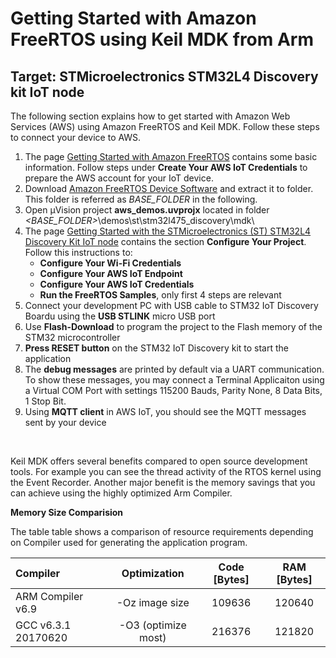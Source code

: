 # Getting Started with Amazon FreeRTOS using Keil MDK from Arm
## Target: STMicroelectronics STM32L4 Discovery kit IoT node

The following section explains how to get started with Amazon Web Services (AWS) using Amazon FreeRTOS and Keil MDK. Follow these steps to connect your device to AWS.

1. The page [Getting Started with Amazon FreeRTOS](https://docs.aws.amazon.com/freertos/latest/userguide/freertos-getting-started.html) contains some basic information. Follow steps under **Create Your AWS IoT Credentials** to prepare the AWS account for your IoT device.
2. Download [Amazon FreeRTOS Device Software](https://github.com/MDK-Packs/amazon-freertos) and extract it to folder. This folder is referred as *BASE_FOLDER* in the following.
3. Open &#181;Vision project **aws_demos.uvprojx** located in folder *<BASE_FOLDER>*\demos\st\stm32l475_discovery\mdk\
4. The page [Getting Started with the STMicroelectronics (ST) STM32L4 Discovery Kit IoT node](https://docs.aws.amazon.com/freertos/latest/userguide/getting_started_st.html) contains the section **Configure Your Project**. Follow this instructions to:
   - **Configure Your Wi-Fi Credentials**
   - **Configure Your AWS IoT Endpoint**
   - **Configure Your AWS IoT Credentials**
   - **Run the FreeRTOS Samples**, only first 4 steps are relevant
5. Connect your development PC with USB cable to STM32 IoT Discovery Boardu using the **USB STLINK** micro USB port
6. Use **Flash-Download** to program the project to the Flash memory of the STM32 microcontroller
7. **Press RESET button** on the STM32 IoT Discovery kit to start the application
8. The **debug messages** are printed by default via a UART communication. To show these messages, you may connect a Terminal Applicaiton using a Virtual COM Port with settings 115200 Bauds, Parity None, 8 Data Bits, 1 Stop Bit. 
9. Using **MQTT client** in AWS IoT, you should see the MQTT messages sent by your device

<br/>

Keil MDK offers several benefits compared to open source development tools. For example you can see the thread activity of the RTOS kernel using the Event Recorder. Another major benefit is the memory savings that you can achieve using the highly optimized Arm Compiler.

**Memory Size Comparision**

The table table shows a comparison of resource requirements depending on Compiler used for generating the application program.

| Compiler            | Optimization        | Code [Bytes] | RAM [Bytes] |
|:------------------- |:-------------------:|:------------:|:-----------:|
| ARM Compiler v6.9   | -Oz image size      | 109636       | 120640      |
| GCC v6.3.1 20170620 | -O3 (optimize most) | 216376       | 121820      |

